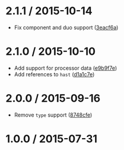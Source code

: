 <!--mdast setext-->

<!--lint disable no-multiple-toplevel-headings-->

2.1.1 / 2015-10-14
==================

*   Fix component and duo support ([3eacf6a](https://github.com/wooorm/unified/commit/3eacf6a))

2.1.0 / 2015-10-10
==================

*   Add support for processor data ([e9b9f7e](https://github.com/wooorm/unified/commit/e9b9f7e))
*   Add references to `hast` ([d1a1c7e](https://github.com/wooorm/unified/commit/d1a1c7e))

2.0.0 / 2015-09-16
==================

*   Remove `type` support ([8748cfe](https://github.com/wooorm/unified/commit/8748cfe))

1.0.0 / 2015-07-31
==================
